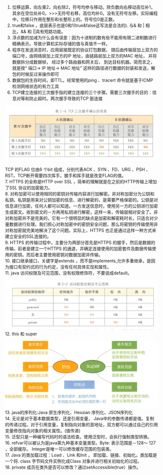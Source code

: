 1. 位移运算，向左乘2，向右除2，符号均参与移动。除负数向右移动高位补1，其余在空位处补0。>>>无符号右移，高位均补0。没有无符号左移。实际编程中，位移只作用在整形和长整形上的。符号位0是正数。
2. true和false ，底层表示也是0和1(true&false这写法是合法的). 与& 和 | 相比，&& 和 ||具有短路功能。  
3. 浮点数的加减为什么会有误差：因为十进制的数有些不能用有限二进制数进行精确表示。导致计算机实际存储的值与真值不一样。
4. 程序在发送消息时，应用层接既定的协议打包数据， 随后由传输层加上双方的端口号，由网络层加上双方的IP 地址，由链路层加上双方的MAC 地址， 并将数据拆分成数据帧， 经过多个路由器和网关后， 到达目标机器。简而言之， 就是按“ 端口→ IP 地址→ MAC 地址” 这样的路径进行数据的封装和发送，解包的时候反过来操作即可
5. 数据包的生存时间，即TTL。经常使用的ping 、tracert 命令就是基于ICMP 检测网络状态的有力工具
6. TCP建立连接的三次握手指的建立连接的三个步骤。需要三次握手的目的：信息对等和防止超时。两次握手导致的TCP 脏连接

![](./img/a.png)

TCP 的FLAG 位由6 个bit 组成，分别代表ACK 、SYN 、FD、URG 、PSH 、RST。TCP断开需要四次挥手。握手和挥手就是改变FLAG的值。</br>
7. HTTPS 的全称是HTTP over SSL ，简单的理解就是在之前的HTTP传输上增加了SSL 协议的加密能力。</br>
8. 对称加密可以使用相同的密钥对传输内容进行加解密。非对称加密分为公钥和私钥。私钥是用来对公钥加密的信息、进行解密的，是需要严格保密的。公钥是对信息进行加密，任何人都可以知道。一方发送信息时，使用另一方的公钥进行加密生成密文。收到密文的－方再用私钥进行解密，这样一来，传输就相对安全了。非对称加密并不是完美的，它有一个很明显的缺点是加密和解密耗时长，只适合对少量数据进行处理。我们担心对称加密中的密钥安全问题，那么将密钥的传输使用非对称加密就完美地解决了这个问题。实际上，HTTPS 也正是通过这样一种方式来建立安全的SSL连接的。</br>
9. HTTPS 的传输过程中，主要分为两部分首先是HTTPS 的握手，然后是数据的传输。前者是建立一个HTTPS 的通道，并确定连接使用的加密套件及数据传输使用的密钥。而后者主要使用密钥对数据加密并传输。</br>
10. 接口继承接口，关键字是extends ，而不是implements,允许多重继承，是因为接口有契约式的行为约定，没有任何具体实现和属性。</br>
11. java 访问权限及可见范围，没有权限修饰符，不要说成default。

  ![](./img/b.png)
</br>
12. this 和 super

  ![](./img/c.png)
</br>
13. java的序列化:Java 原生序列化、Hessian 序列化、JSON序列化</br>
14. 无论是对于基本数据类型，还是引用变量， Java中的参数传递都是值。复制的传递过程。对于引用变量，复制指向对象的首地址，双方都可以通过自己的引用变量修改指向对象的相关属性。(值传递)</br>
15. 泛型只是一种编写代码时的语法检查。使用泛型时，会执行强制类型转换。</br>
16. refvar可以被认为是java第九种基本变量类型。Byte: 表示范围是－128～ 127 ，全部缓存。
Integer是唯一可以修改缓存范围的包装类。</br>
17. Java 的类加载过程：Load 、Link 和Init ， 即加载、链接、初始化。类加载是一个将. class 字节码文件实例化成Class 对象并进行相关初始化的过程。</br>
18. private 成员在类外是否可以修改？通过setAccessible(true）操作。</br>

